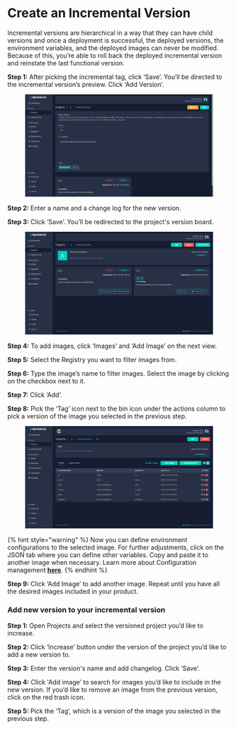 # Create an Incremental Version

Incremental versions are hierarchical in a way that they can have child versions and once a deployment is successful, the deployed versions, the environment variables, and the deployed images can never be modified. Because of this, you’re able to roll back the deployed incremental version and reinstate the last functional version.

**Step 1:** After picking the incremental tag, click ‘Save’. You’ll be directed to the incremental version’s preview. Click ‘Add Version’.

<figure><img src="../../../../.gitbook/assets/dyrector-io-incremental-version-01.png" alt=""><figcaption></figcaption></figure>

**Step 2:** Enter a name and a change log for the new version.

**Step 3:** Click ‘Save’. You’ll be redirected to the project's version board.

<figure><img src="../../../../.gitbook/assets/dyrector-io-incremental-version-02.png" alt=""><figcaption></figcaption></figure>

**Step 4:** To add images, click ‘Images’ and ‘Add Image’ on the next view.

**Step 5:** Select the Registry you want to filter images from.

**Step 6:** Type the image’s name to filter images. Select the image by clicking on the checkbox next to it.

**Step 7:** Click ‘Add’.

**Step 8:** Pick the ‘Tag’ icon next to the bin icon under the actions column to pick a version of the image you selected in the previous step.

<figure><img src="../../../../.gitbook/assets/dyrector-io-incremental-version-03.png" alt=""><figcaption></figcaption></figure>

{% hint style="warning" %}
Now you can define environment configurations to the selected image. For further adjustments, click on the JSON tab where you can define other variables. Copy and paste it to another image when necessary. Learn more about Configuration management [**here**](../../../../features/configuration-management/).
{% endhint %}

**Step 9:** Click ‘Add Image’ to add another image. Repeat until you have all the desired images included in your product.

### Add new version to your incremental version

**Step 1:** Open Projects and select the versioned project you’d like to increase.

**Step 2:** Click ‘Increase’ button under the version of the project you’d like to add a new version to.

**Step 3:** Enter the version's name and add changelog. Click ‘Save’.

**Step 4:** Click 'Add image’ to search for images you’d like to include in the new version. If you’d like to remove an image from the previous version, click on the red trash icon.

**Step 5:** Pick the ‘Tag’, which is a version of the image you selected in the previous step.
